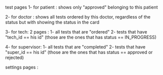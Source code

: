 test pages 
1- for patient : shows only "approved" belonging to this patient 

2- for doctor : shows all tests ordered by this doctor, regardless of the status but with showing the status in the card 

3- for tech: 2 pages : 
    1- all tests that are "ordered"
    2- tests that have "tech_id == his id" (those are the ones that has status == IN_PROGRESS)

4- for supervisor: 
    1- all tests that are "completed"
    2- tests that have "super_id == his id" (those are the ones that has status == approved or rejected)



settings pages : 
    